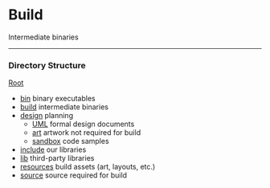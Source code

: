 # Build
Intermediate binaries

-----------------------------------------------------

### Directory Structure ###
[Root](/)
  * [bin](/bin) binary executables
  * [build](/build) intermediate binaries
  * [design](/design) planning
    * [UML](/design/UML) formal design documents
    * [art](/design/art) artwork not required for build
    * [sandbox](/design/sandbox) code samples
  * [include](/include) our libraries
  * [lib](/lib) third-party libraries
  * [resources](/resources) build assets (art, layouts, etc.)
  * [source](/source) source required for build
